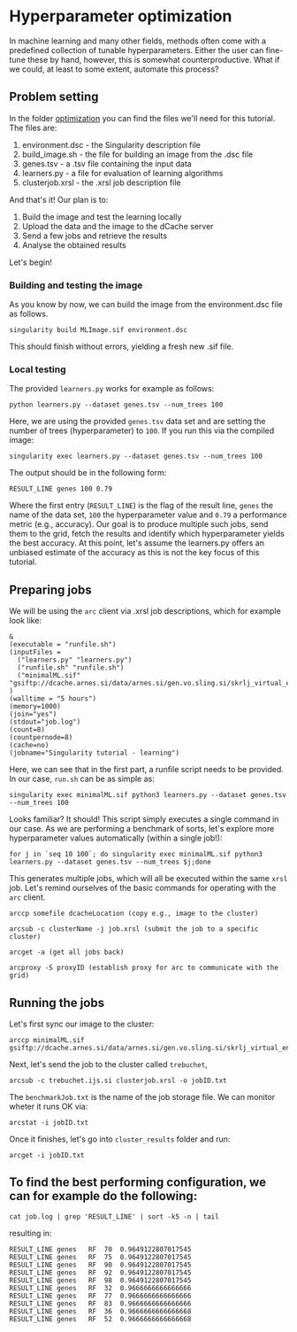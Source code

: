 # Hyperparameter optimization
In machine learning and many other fields, methods often come with a predefined collection of tunable hyperparameters.
Either the user can fine-tune these by hand, however, this is somewhat counterproductive. What if we could, at least to some extent,
automate this process?

## Problem setting
In the folder [optimization](https://github.com/SkBlaz/singularity-container-tutorial/tree/master/optimization) you can find the files we'll need for this tutorial. The files are:
1. environment.dsc - the Singularity description file
2. build_image.sh - the file for building an image from the .dsc file
3. genes.tsv - a .tsv file containing the input data
4. learners.py - a file for evaluation of learning algorithms
5. clusterjob.xrsl - the .xrsl job description file

And that's it! Our plan is to:

1. Build the image and test the learning locally
2. Upload the data and the image to the dCache server
3. Send a few jobs and retrieve the results
4. Analyse the obtained results

Let's begin!


### Building and testing the image
As you know by now, we can build the image from the environment.dsc file as follows.


```
singularity build MLImage.sif environment.dsc
```

This should finish without errors, yielding a fresh new .sif file.

### Local testing

The provided `learners.py` works for example as follows:

```
python learners.py --dataset genes.tsv --num_trees 100
```

Here, we are using the provided `genes.tsv` data set and are setting the number of trees (hyperparameter) to `100`.
If you run this via the compiled image:

```
singularity exec learners.py --dataset genes.tsv --num_trees 100
```
The output should be in the following form:

```
RESULT_LINE genes 100 0.79
```
Where the first entry (`RESULT_LINE`) is the flag of the result line, `genes` the name of the data set, `100` the hyperparameter value and `0.79` a performance metric (e.g., accuracy). Our goal is to produce multiple such jobs, send them to the grid, fetch the results and identify which hyperparameter yields the best accuracy. At this point, let's assume the learners.py offers an unbiased estimate of the accuracy as this is not the key focus of this tutorial.

## Preparing jobs
We will be using the `arc` client via .xrsl job descriptions, which for example look like:

```
&
(executable = "runfile.sh")
(inputFiles =
  ("learners.py" "learners.py")
  ("runfile.sh" "runfile.sh")
  ("minimalML.sif" "gsiftp://dcache.arnes.si/data/arnes.si/gen.vo.sling.si/skrlj_virtual_envs/minimalML.sif")
)
(walltime = "5 hours")
(memory=1000)
(join="yes")
(stdout="job.log")
(count=8)
(countpernode=8)
(cache=no)
(jobname="Singularity tutorial - learning")
```

Here, we can see that in the first part, a runfile script needs to be provided. In our case, `run.sh` can be as simple as:
```
singularity exec minimalML.sif python3 learners.py --dataset genes.tsv --num_trees 100
```
Looks familiar? It should! This script simply executes a single command in our case. As we are performing a benchmark of sorts, let's explore more hyperparameter values automatically (within a single job!):

```
for j in `seq 10 100`; do singularity exec minimalML.sif python3 learners.py --dataset genes.tsv --num_trees $j;done
```

This generates multiple jobs, which will all be executed within the same `xrsl` job.
Let's remind ourselves of the basic commands for operating with the `arc` client.

```
arccp somefile dcacheLocation (copy e.g., image to the cluster)
```

```
arcsub -c clusterName -j job.xrsl (submit the job to a specific cluster)
```

```
arcget -a (get all jobs back)
```

```
arcproxy -S proxyID (establish proxy for arc to communicate with the grid)
```

## Running the jobs
Let's first sync our image to the cluster:

```
arccp minimalML.sif gsiftp://dcache.arnes.si/data/arnes.si/gen.vo.sling.si/skrlj_virtual_envs/
```

Next, let's send the job to the cluster called `trebuchet`,
```
arcsub -c trebuchet.ijs.si clusterjob.xrsl -o jobID.txt
```

The `benchmarkJob.txt` is the name of the job storage file. We can monitor wheter it runs OK via:
```
arcstat -i jobID.txt
```

Once it finishes, let's go into `cluster_results` folder and run:

```
arcget -i jobID.txt
```

## To find the best performing configuration, we can for example do the following:
```
cat job.log | grep 'RESULT_LINE' | sort -k5 -n | tail
```
resulting in:

```
RESULT_LINE	genes	RF	70	0.9649122807017545
RESULT_LINE	genes	RF	75	0.9649122807017545
RESULT_LINE	genes	RF	90	0.9649122807017545
RESULT_LINE	genes	RF	92	0.9649122807017545
RESULT_LINE	genes	RF	98	0.9649122807017545
RESULT_LINE	genes	RF	32	0.9666666666666666
RESULT_LINE	genes	RF	77	0.9666666666666666
RESULT_LINE	genes	RF	83	0.9666666666666666
RESULT_LINE	genes	RF	36	0.9666666666666668
RESULT_LINE	genes	RF	52	0.9666666666666668
```